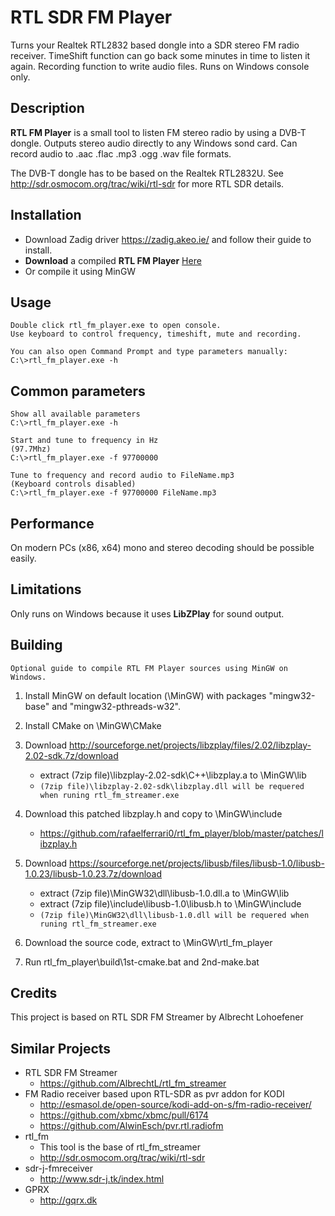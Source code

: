 RTL SDR FM Player
===================
Turns your Realtek RTL2832 based dongle into a SDR stereo FM radio receiver.
TimeShift function can go back some minutes in time to listen it again.
Recording function to write audio files.
Runs on Windows console only.

Description
-----------
**RTL FM Player** is a small tool to listen FM stereo radio by using a DVB-T dongle.
Outputs stereo audio directly to any Windows sond card.
Can record audio to .aac .flac .mp3 .ogg .wav file formats.

The DVB-T dongle has to be based on the Realtek RTL2832U.
See http://sdr.osmocom.org/trac/wiki/rtl-sdr for more RTL SDR details.

Installation
------------
- Download Zadig driver https://zadig.akeo.ie/ and follow their guide to install.
- **Download** a compiled **RTL FM Player** [Here](https://github.com/rafaelferrari0/rtl_fm_player/blob/master/release/Windows_x86/rtl_fm_player.zip)
- Or compile it using MinGW


Usage
-----

    Double click rtl_fm_player.exe to open console.
    Use keyboard to control frequency, timeshift, mute and recording.

    You can also open Command Prompt and type parameters manually:
    C:\>rtl_fm_player.exe -h

Common parameters
-------

    Show all available parameters
    C:\>rtl_fm_player.exe -h

    Start and tune to frequency in Hz 
    (97.7Mhz)
    C:\>rtl_fm_player.exe -f 97700000

    Tune to frequency and record audio to FileName.mp3
    (Keyboard controls disabled)
    C:\>rtl_fm_player.exe -f 97700000 FileName.mp3


Performance
--------------
On modern PCs (x86, x64) mono and stereo decoding should be possible easily.

Limitations
--------------
Only runs on Windows because it uses **LibZPlay** for sound output.


Building
-------

`Optional guide to compile RTL FM Player sources using MinGW on Windows.`

1. Install MinGW on default location (\MinGW) with packages "mingw32-base" and "mingw32-pthreads-w32".

2. Install CMake on \MinGW\CMake

3. Download http://sourceforge.net/projects/libzplay/files/2.02/libzplay-2.02-sdk.7z/download 
    - extract (7zip file)\libzplay-2.02-sdk\C++\libzplay.a to \MinGW\lib
    - `(7zip file)\libzplay-2.02-sdk\libzplay.dll will be requered when runing rtl_fm_streamer.exe`

4. Download this patched libzplay.h and copy to \MinGW\include
    - https://github.com/rafaelferrari0/rtl_fm_player/blob/master/patches/libzplay.h

5. Download https://sourceforge.net/projects/libusb/files/libusb-1.0/libusb-1.0.23/libusb-1.0.23.7z/download 
    - extract (7zip file)\MinGW32\dll\libusb-1.0.dll.a to \MinGW\lib 
    - extract (7zip file)\include\libusb-1.0\libusb.h to \MinGW\include
    - `(7zip file)\MinGW32\dll\libusb-1.0.dll will be requered when runing rtl_fm_streamer.exe`

6. Download the source code, extract to \MinGW\rtl_fm_player

7. Run rtl_fm_player\build\1st-cmake.bat and 2nd-make.bat

Credits
-------
This project is based on RTL SDR FM Streamer by Albrecht Lohoefener


Similar Projects
----------------
- RTL SDR FM Streamer
  - https://github.com/AlbrechtL/rtl_fm_streamer
- FM Radio receiver based upon RTL-SDR as pvr addon for KODI
  - http://esmasol.de/open-source/kodi-add-on-s/fm-radio-receiver/
  - https://github.com/xbmc/xbmc/pull/6174
  - https://github.com/AlwinEsch/pvr.rtl.radiofm
- rtl_fm
  - This tool is the base of rtl_fm_streamer
  - http://sdr.osmocom.org/trac/wiki/rtl-sdr
- sdr-j-fmreceiver
  - http://www.sdr-j.tk/index.html
- GPRX
  - http://gqrx.dk

